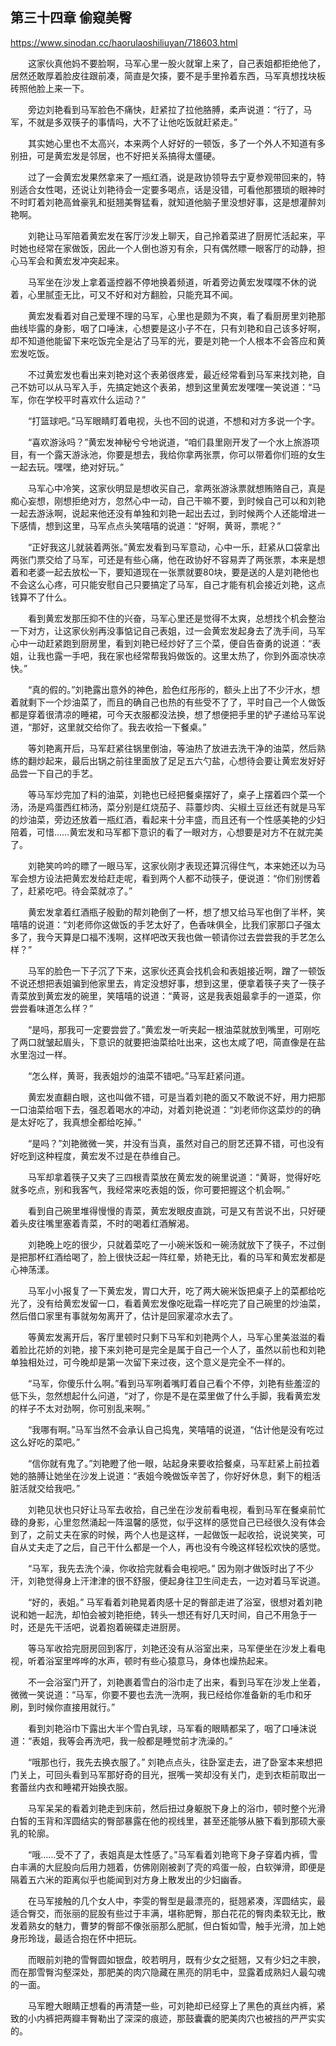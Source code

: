 ## 第三十四章 偷窥美臀

https://www.sinodan.cc/haorulaoshiliuyan/718603.html

　　这家伙真他妈不要脸啊，马军心里一股火就窜上来了，自己表姐都拒绝他了，居然还敢厚着脸皮往跟前凑，简直是欠揍，要不是手里拎着东西，马军真想找块板砖照他脸上来一下。

　　旁边刘艳看到马军脸色不痛快，赶紧拉了拉他胳膊，柔声说道：“行了，马军，不就是多双筷子的事情吗，大不了让他吃饭就赶紧走。”

　　其实她心里也不太高兴，本来两个人好好的一顿饭，多了一个外人不知道有多别扭，可是黄宏发是邻居，也不好把关系搞得太僵硬。

　　过了一会黄宏发果然拿来了一瓶红酒，说是政协领导去宁夏参观带回来的，特别适合女性喝，还说让刘艳待会一定要多喝点，话是没错，可看他那猥琐的眼神时不时盯着刘艳高耸豪乳和挺翘美臀猛看，就知道他脑子里没想好事，这是想灌醉刘艳啊。

　　刘艳让马军陪着黄宏发在客厅沙发上聊天，自己拎着菜进了厨房忙活起来，平时她也经常在家做饭，因此一个人倒也游刃有余，只有偶然瞟一眼客厅的动静，担心马军会和黄宏发冲突起来。

　　马军坐在沙发上拿着遥控器不停地换着频道，听着旁边黄宏发喋喋不休的说着，心里腻歪无比，可又不好和对方翻脸，只能充耳不闻。

　　黄宏发看着对自己爱理不理的马军，心里也是颇为不爽，看了看厨房里刘艳那曲线毕露的身影，咽了口唾沫，心想要是这小子不在，只有刘艳和自己该多好啊，却不知道他能留下来吃饭完全是沾了马军的光，要是刘艳一个人根本不会答应和黄宏发吃饭。

　　不过黄宏发也看出来刘艳对这个表弟很疼爱，最近经常看到马军来找刘艳，自己不妨可以从马军入手，先搞定她这个表弟，想到这里黄宏发嘿嘿一笑说道：“马军，你在学校平时喜欢什么运动？”

　　“打篮球吧。”马军眼睛盯着电视，头也不回的说道，不想和对方多说一个字。

　　“喜欢游泳吗？”黄宏发神秘兮兮地说道，“咱们县里刚开发了一个水上旅游项目，有一个露天游泳池，你要是想去，我给你拿两张票，你可以带着你们班的女生一起去玩。嘿嘿，绝对好玩。”

　　马军心中冷笑，这家伙明显是想收买自己，拿两张游泳票就想贿赂自己，真是痴心妄想，刚想拒绝对方，忽然心中一动，自己干嘛不要，到时候自己可以和刘艳一起去游泳啊，说起来他还没有单独和刘艳一起出去过，到时候两个人还能增进一下感情，想到这里，马军点点头笑嘻嘻的说道：“好啊，黄哥，票呢？”

　　“正好我这儿就装着两张。”黄宏发看到马军意动，心中一乐，赶紧从口袋拿出两张门票交给了马军，可还是有些心痛，他在政协好不容易弄了两张票，本来是想着和老婆一起去放松一下，要知道现在一张票就要80块，要是送的人是刘艳他也不会这么心疼，可只能安慰自己只要搞定了马军，自己才能有机会接近刘艳，这点钱算不了什么。

　　看到黄宏发那压抑不住的兴奋，马军心里还是觉得不太爽，总想找个机会整治一下对方，让这家伙别再没事惦记自己表姐，过一会黄宏发起身去了洗手间，马军心中一动赶紧跑到厨房里，看到刘艳已经炒好了三个菜，便自告奋勇的说道：“表姐，让我也露一手吧，我在家也经常帮我妈做饭的。这里太热了，你到外面凉快凉快。”

　　“真的假的。”刘艳露出意外的神色，脸色红彤彤的，额头上出了不少汗水，想着就剩下一个炒油菜了，而且的确自己也热的有些受不了了，平时自己一个人做饭都是穿着很清凉的睡裙，可今天衣服都没法换，想了想便把手里的铲子递给马军说道，“那好，这里就交给你了。我去收拾一下餐桌。”

　　等刘艳离开后，马军赶紧往锅里倒油，等油热了放进去洗干净的油菜，然后熟练的翻炒起来，最后出锅之前往里面放了足足五六勺盐，心想待会要让黄宏发好好品尝一下自己的手艺。

　　等马军炒完加了料的油菜，刘艳也已经把餐桌摆好了，桌子上摆着四个菜一个汤，汤是鸡蛋西红柿汤，菜分别是红烧茄子、蒜薹炒肉、尖椒土豆丝还有就是马军的炒油菜，旁边还放着一瓶红酒，看起来十分丰盛，而且还有一个性感美艳的少妇陪着，可惜……黄宏发和马军都下意识的看了一眼对方，心想要是对方不在就完美了。

　　刘艳笑吟吟的瞟了一眼马军，这家伙刚才表现还算沉得住气，本来她还以为马军会想方设法把黄宏发给赶走呢，看到两个人都不动筷子，便说道：“你们别愣着了，赶紧吃吧。待会菜就凉了。”

　　黄宏发拿着红酒瓶子殷勤的帮刘艳倒了一杯，想了想又给马军也倒了半杯，笑嘻嘻的说道：“刘老师你这做饭的手艺太好了，色香味俱全，比我们家那口子强太多了，我今天算是口福不浅啊，这样吧改天我也做一顿请你过去尝尝我的手艺怎么样？”

　　马军的脸色一下子沉了下来，这家伙还真会找机会和表姐接近啊，蹭了一顿饭不说还想把表姐骗到他家里去，肯定没想好事，想到这里，便拿着筷子夹了一筷子青菜放到黄宏发的碗里，笑嘻嘻的说道：“黄哥，这是我表姐最拿手的一道菜，你尝尝看味道怎么样？”

　　“是吗，那我可一定要尝尝了。”黄宏发一听夹起一根油菜就放到嘴里，可刚吃了两口就皱起眉头，下意识的就要把油菜给吐出来，这也太咸了吧，简直像是在盐水里泡过一样。

　　“怎么样，黄哥，我表姐炒的油菜不错吧。”马军赶紧问道。

　　黄宏发直翻白眼，这也叫做不错，可是当着刘艳的面又不敢说不好，用力把那一口油菜给咽下去，强忍着喝水的冲动，对着刘艳说道：“刘老师你这菜炒的的确是太好吃了，我真想全都给吃掉。”

　　“是吗？”刘艳微微一笑，并没有当真，虽然对自己的厨艺还算不错，可也没有好吃到这种程度，黄宏发不过是在恭维自己。

　　马军却拿着筷子又夹了三四根青菜放在黄宏发的碗里说道：“黄哥，觉得好吃就多吃点，别和我客气，我经常来吃表姐的饭，你可要把握这个机会啊。”

　　看到自己碗里堆得慢慢的青菜，黄宏发眼皮直跳，可是又有苦说不出，只好硬着头皮往嘴里塞着青菜，不时的喝着红酒解渴。

　　刘艳晚上吃的很少，只就着菜吃了一小碗米饭和一碗汤就放下了筷子，不过倒是把那杯红酒给喝了，脸上很快泛起一阵红晕，娇艳无比，看的马军和黄宏发都是心神荡漾。

　　马军小小报复了一下黄宏发，胃口大开，吃了两大碗米饭把桌子上的菜都给吃光了，没有给黄宏发留一口，看着黄宏发像吃砒霜一样吃完了自己碗里的炒油菜，然后借口家里有事就匆匆离开了，估计是回家灌凉水去了。

　　等黄宏发离开后，客厅里顿时只剩下马军和刘艳两个人，马军心里美滋滋的看着脸比花娇的刘艳，接下来刘艳可是完全是属于自己一个人了，虽然以前也和刘艳单独相处过，可今晚却是第一次留下来过夜，这个意义是完全不一样的。

　　“马军，你傻乐什么啊。”看到马军咧着嘴盯着自己看个不停，刘艳有些羞涩的低下头，忽然想起什么问道，“对了，你是不是在菜里做了什么手脚，我看黄宏发的样子不太对劲啊，你可别乱来啊。”

　　“我哪有啊。”马军当然不会承认自己捣鬼，笑嘻嘻的说道，“估计他是没有吃过这么好吃的菜吧。”

　　“信你就有鬼了。”刘艳瞪了他一眼，站起身来要收拾餐桌，马军赶紧上前拉着她的胳膊让她坐在沙发上说道：“表姐今晚做饭辛苦了，你好好休息，剩下的粗活脏活就交给我吧。”

　　刘艳见状也只好让马军去收拾，自己坐在沙发前看电视，看到马军在餐桌前忙碌的身影，心里忽然涌起一阵温馨的感觉，似乎这样的感觉自己已经很久没有体会到了，之前丈夫在家的时候，两个人也是这样，一起做饭一起收拾，说说笑笑，可自从丈夫走了之后，自己干什么都是一个人，再也没有今晚这样轻松欢快的感觉。

　　“马军，我先去洗个澡，你收拾完就看会电视吧。” 因为刚才做饭时出了不少汗，刘艳觉得身上汗津津的很不舒服，便起身往卫生间走去，一边对着马军说道。

　　“好的，表姐。” 马军看着刘艳晃着肉感十足的臀部走进了浴室，很想对着刘艳说和她一起洗，却怕会被刘艳拒绝，转头一想还有好几天时间，自己不用急于一时，还是先干活吧，说着抱着碗碟走进厨房。

　　等马军收拾完厨房回到客厅，刘艳还没有从浴室出来，马军便坐在沙发上看电视，听着浴室里哗哗的水声，顿时有些心猿意马，身体也燥热起来。

　　不一会浴室门开了，刘艳裹着雪白的浴巾走了出来，看到马军在沙发上坐着，微微一笑说道：“马军，你要不要也去洗一洗啊，我已经给你准备新的毛巾和牙刷，到时候你直接用就行。”

　　看到刘艳浴巾下露出大半个雪白乳球，马军看的眼睛都呆了，咽了口唾沫说道：“表姐，我等会再洗吧，我一般都是睡觉前才洗澡的。”

　　“哦那也行，我先去换衣服了。” 刘艳点点头，往卧室走去，进了卧室本来想把门关上，可回头看到马军那好奇的目光，抿嘴一笑却没有关门，走到衣柜前取出一套蕾丝内衣和睡裙开始换衣服。

　　马军呆呆的看着刘艳走到床前，然后扭过身躯脱下身上的浴巾，顿时整个光滑白皙的玉背和浑圆结实的臀部暴露在他的视线里，甚至还能够从腋下看到那硕大豪乳的轮廓。

　　“哦……受不了了，表姐真是太性感了。”马军看着刘艳弯下身子穿着内裤，雪白丰满的大屁股向后用力翘着，仿佛刚刚被剥了壳的鸡蛋一般，白软弹滑，即便是隔着五六米的距离似乎也能闻到对方身上散发出的少妇幽香。

　　在马军接触的几个女人中，李雯的臀型是最漂亮的，挺翘紧凑，浑圆结实，最适合臀交，而张丽的屁股有些过于丰满，堪称肥臀，那白花花的臀肉柔软无比，散发着熟女的魅力，曹梦的臀部不像张丽那么肥腻，但白皙如雪，触手光滑，加上她身形玲珑，最适合抱在怀中把玩。

　　而眼前刘艳的雪臀圆如银盘，皎若明月，既有少女之挺翘，又有少妇之丰腴，而在那雪臀沟壑深处，那肥美的肉穴隐藏在黑亮的阴毛中，显露着成熟妇人最勾魂的一面。

　　马军瞪大眼睛正想看的再清楚一些，可刘艳却已经穿上了黑色的真丝内裤，紧致的小内裤把两瓣丰臀勒出了深深的痕迹，那鼓囊囊的肥美肉穴也被挡的严严实实的。

